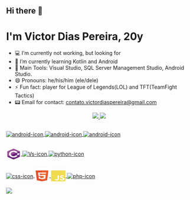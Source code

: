 ## Hi there 👋
# I'm Victor Dias Pereira, 20y
* 💻 I’m currently not working, but looking for
* 🌱 I’m currently learning Kotlin and Android
* 🎒 Main Tools: Visual Studio, SQL Server Management Studio, Android Studio.
* 😄 Pronouns: he/his/him (ele/dele)
* ⚡ Fun fact: player for League of Legends(LOL) and TFT(TeamFight Tactics)
* 📟 Email for contact: contato.victordiaspereira@gmail.com
<div align="center">
  <a href="https://github.com/vdias25">
  <img height="180em" src="https://github-readme-stats.vercel.app/api?username=vdias25&show_icons=true&theme=prussian&include_all_commits=true&count_private=true"/>
  <img height="180em" src="https://github-readme-stats.vercel.app/api/top-langs/?username=vdias25&layout=compact&langs_count=7&theme=prussian"/>
</div>

##
  
<div style="display: inline_block">
    <img align="center" alt="android-icon" height="30" width="40" src="https://cdn.jsdelivr.net/gh/devicons/devicon/icons/android/android-original.svg">
    <img align="center" alt="android-icon" height="30" width="40" src="https://cdn.jsdelivr.net/gh/devicons/devicon/icons/kotlin/kotlin-original.svg">
    <img align="center" alt="android-icon" height="30" width="40" src="https://cdn.jsdelivr.net/gh/devicons/devicon/icons/java/java-original.svg">
</div>
  
  ##
  
<div style="display: inline_block">
  <img align="center" alt="Csharp-icon" height="30" width="40" src="https://raw.githubusercontent.com/devicons/devicon/master/icons/csharp/csharp-original.svg">
  <img align="center" alt="Vs-icon" height="30" width="40" src="https://cdn.jsdelivr.net/gh/devicons/devicon/icons/java/java-original.svg">
  <img align="center" alt="python-icon" height="30" width="40" src="https://cdn.jsdelivr.net/gh/devicons/devicon/icons/python/python-original.svg">
</div>
  
  ##
  
<div  style="display: inline_block">
  <img align="center" alt="css-icon" height="30" width="40" src="https://cdn.jsdelivr.net/gh/devicons/devicon/icons/css3/css3-original.svg">
  <img align="center" alt="HTML-icon" height="30" width="40" src="https://raw.githubusercontent.com/devicons/devicon/master/icons/html5/html5-original.svg">
  <img align="center" alt="Js-icon" height="30" width="40" src="https://raw.githubusercontent.com/devicons/devicon/master/icons/javascript/javascript-plain.svg">
  <img align="center" alt="php-icon" height="30" width="40" src="https://cdn.jsdelivr.net/gh/devicons/devicon/icons/php/php-original.svg">
</div>
  <br>
<div> 
  <a href="https://www.linkedin.com/in/victor-pereira-5584a3210/" target="_blank"><img src="https://img.shields.io/badge/-LinkedIn-%230077B5?style=forthebadge&logo=linkedin&logoColor=white" target="_blank"></a>  
</div>
